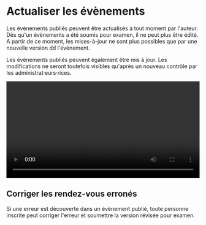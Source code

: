 # Actualiser les évènements

Les évènements publiés peuvent être actualisés à tout moment par l'auteur. Dès qu'un évènements a été soumis pour examen, il ne peut plus être édité. A partir de ce moment, les mises-à-jour ne sont plus possibles que par une nouvelle version dd l'évènement.

Les évènements publiés peuvent également être mis à jour. Les modifications ne seront toutefois visibles qu'après un nouveau contrôle par les administrat·eurs·rices.

<video controls="true" width="100%" allowFullScreen="true" autoPlay loop>
    <source src={require('./images/versions.mp4').default} type="video/mp4" />
</video>

## Corriger les rendez-vous erronés

Si une erreur est découverte dans un évènement publié, toute personne inscrite peut corriger l'erreur et soumettre la version révisée pour examen.
